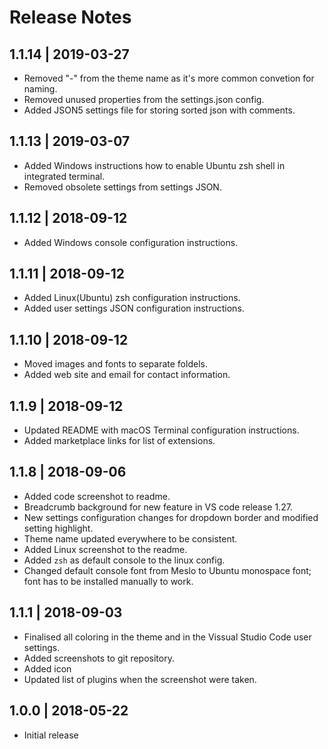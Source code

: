 # Release Notes

## 1.1.14 | 2019-03-27
- Removed "-" from the theme name as it's more common convetion for naming.
- Removed unused properties from the settings.json config.
- Added JSON5 settings file for storing sorted json with comments.

## 1.1.13 | 2019-03-07
- Added Windows instructions how to enable Ubuntu zsh shell in integrated terminal.
- Removed obsolete settings from settings JSON.

## 1.1.12 | 2018-09-12
- Added Windows console configuration instructions.

## 1.1.11 | 2018-09-12
- Added Linux(Ubuntu) zsh configuration instructions.
- Added user settings JSON configuration instructions.

## 1.1.10 | 2018-09-12
- Moved images and fonts to separate foldels.
- Added web site and email for contact information.

## 1.1.9 | 2018-09-12
- Updated README with macOS Terminal configuration instructions.
- Added marketplace links for list of extensions.

## 1.1.8 | 2018-09-06
- Added code screenshot to readme.
- Breadcrumb background for new feature in VS code release 1.27.
- New settings configuration changes for dropdown border and modified setting highlight.
- Theme name updated everywhere to be consistent.
- Added Linux screenshot to the readme.
- Added `zsh` as default console to the linux config.
- Changed default console font from Meslo to Ubuntu monospace font; font has to be installed manually to work.

## 1.1.1 | 2018-09-03
- Finalised all coloring in the theme and in the Vissual Studio Code user settings.
- Added screenshots to git repository.
- Added icon
- Updated list of plugins when the screenshot were taken.

## 1.0.0 | 2018-05-22
- Initial release
